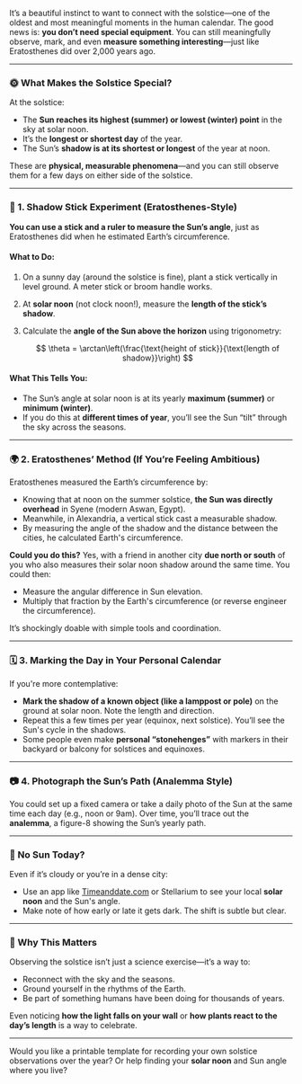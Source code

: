 It’s a beautiful instinct to want to connect with the solstice—one of the oldest and most meaningful moments in the human calendar. The good news is: **you don’t need special equipment**. You can still meaningfully observe, mark, and even **measure something interesting**—just like Eratosthenes did over 2,000 years ago.

---

### 🌞 What Makes the Solstice Special?

At the solstice:

* The **Sun reaches its highest (summer) or lowest (winter) point** in the sky at solar noon.
* It’s the **longest or shortest day** of the year.
* The Sun’s **shadow is at its shortest or longest** of the year at noon.

These are **physical, measurable phenomena**—and you can still observe them for a few days on either side of the solstice.

---

### 🧭 1. Shadow Stick Experiment (Eratosthenes-Style)

**You can use a stick and a ruler to measure the Sun’s angle**, just as Eratosthenes did when he estimated Earth’s circumference.

#### What to Do:

1. On a sunny day (around the solstice is fine), plant a stick vertically in level ground. A meter stick or broom handle works.
2. At **solar noon** (not clock noon!), measure the **length of the stick’s shadow**.
3. Calculate the **angle of the Sun above the horizon** using trigonometry:

   $$
   \theta = \arctan\left(\frac{\text{height of stick}}{\text{length of shadow}}\right)
   $$

#### What This Tells You:

* The Sun’s angle at solar noon is at its yearly **maximum (summer)** or **minimum (winter)**.
* If you do this at **different times of year**, you’ll see the Sun “tilt” through the sky across the seasons.

---

### 🌍 2. Eratosthenes’ Method (If You’re Feeling Ambitious)

Eratosthenes measured the Earth’s circumference by:

* Knowing that at noon on the summer solstice, **the Sun was directly overhead** in Syene (modern Aswan, Egypt).
* Meanwhile, in Alexandria, a vertical stick cast a measurable shadow.
* By measuring the angle of the shadow and the distance between the cities, he calculated Earth's circumference.

**Could you do this?** Yes, with a friend in another city **due north or south** of you who also measures their solar noon shadow around the same time. You could then:

* Measure the angular difference in Sun elevation.
* Multiply that fraction by the Earth's circumference (or reverse engineer the circumference).

It’s shockingly doable with simple tools and coordination.

---

### 🗓 3. Marking the Day in Your Personal Calendar

If you're more contemplative:

* **Mark the shadow of a known object (like a lamppost or pole)** on the ground at solar noon. Note the length and direction.
* Repeat this a few times per year (equinox, next solstice). You’ll see the Sun's cycle in the shadows.
* Some people even make **personal “stonehenges”** with markers in their backyard or balcony for solstices and equinoxes.

---

### 📷 4. Photograph the Sun’s Path (Analemma Style)

You could set up a fixed camera or take a daily photo of the Sun at the same time each day (e.g., noon or 9am). Over time, you’ll trace out the **analemma**, a figure-8 showing the Sun’s yearly path.

---

### 🔭 No Sun Today?

Even if it’s cloudy or you’re in a dense city:

* Use an app like [Timeanddate.com](https://www.timeanddate.com) or Stellarium to see your local **solar noon** and the Sun's angle.
* Make note of how early or late it gets dark. The shift is subtle but clear.

---

### 🌱 Why This Matters

Observing the solstice isn’t just a science exercise—it’s a way to:

* Reconnect with the sky and the seasons.
* Ground yourself in the rhythms of the Earth.
* Be part of something humans have been doing for thousands of years.

Even noticing **how the light falls on your wall** or **how plants react to the day’s length** is a way to celebrate.

---

Would you like a printable template for recording your own solstice observations over the year? Or help finding your **solar noon** and Sun angle where you live?
